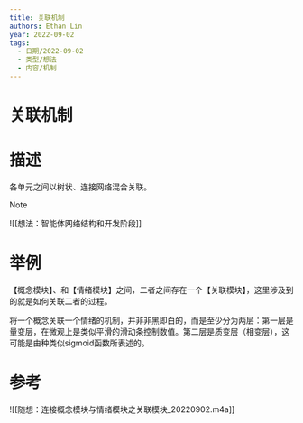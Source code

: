 ```yaml
---
title: 关联机制
authors: Ethan Lin
year: 2022-09-02 
tags:
  - 日期/2022-09-02 
  - 类型/想法 
  - 内容/机制
---
```



# 关联机制





# 描述

各单元之间以树状、连接网络混合关联。


> [!NOTE]



![[想法：智能体网络结构和开发阶段]]





# 举例

【概念模块】、和【情绪模块】之间，二者之间存在一个【关联模块】，这里涉及到的就是如何关联二者的过程。

将一个概念关联一个情绪的机制，并非非黑即白的，而是至少分为两层：第一层是量变层，在微观上是类似平滑的滑动条控制数值。第二层是质变层（相变层），这可能是由种类似sigmoid函数所表述的。

# 参考

![[随想：连接概念模块与情绪模块之关联模块_20220902.m4a]]